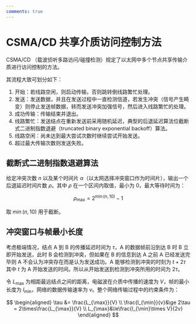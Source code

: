 ```yaml
---
comments: true
---
```


# CSMA/CD 共享介质访问控制方法

CSMA/CD （载波侦听多路访问/碰撞检测）规定了以太网中多个节点共享传输介质进行访问控制的方法。

其流程大致可划分如下：

1. 开始：若线路空闲，则启动传输，否则跳转倒线路繁忙处理。
2. 发送：发送数据，并且在发送过程中一直检测信道，若发生冲突（信号产生畸变）则停止发送帧数据，转而发送冲突加强信号，然后进入线路繁忙的处理。
3. 成功传输：传输结束并退出。
4. 线路繁忙：发送结点在重新发送前采用随机延迟，典型的后退延迟算法位截断式二进制指数退避（truncated binary exponential backoff）算法。
5. 线路空闲：尚未达到最大尝试次数时继续尝试开始发送。
6. 超过最大传输次数则发送失败。

## 截断式二进制指数退避算法

给定冲突次数 $n$ 以及某个时间片 $\alpha$（以太网选择冲突窗口作为时间片），输出一个后退延迟时间片数 $\rho$。其中 $\rho$ 在一个区间内取值，最小为 0，最大等待时间为：

$$
\rho_{\max}=2^{\min(n, 10)} - 1
$$

取 $\min(n, 10)$ 用于截断。

## 冲突窗口与帧最小长度

考虑极端情况，结点 A 到 B 的传播延迟时间为 $\tau$，A 的数据帧前沿到达 B 时 B 立即开始发送，此时 B 会检测到冲突，但如果在 B 的信息到达 A 之前 A 已经发送完毕则 A 不会认为冲突存在而是认为发送成功。A 能够检测到冲突的时刻为 $t+2\tau$ 其中 $t$ 为 A 开始发送的时间。所以从开始发送到检测到冲突所用的时间为 $2\tau$。

令 $L_{\max}$ 为相距最远结点之间的距离，电磁波在介质中传播的速度为 $V$，帧的最小长度为 $l_{\min}$，网络的数据传输速率为 $v$。整个网络传输过程中的约束条件为：

$$
\begin{aligned}
    \tau &= \frac{L_{\max}}{V} \\
    \frac{l_{\min}}{v}&\ge 2\tau = 2\times\frac{L_{\max}}{V} \\
    L_{\max}&\le\frac{l_{\min}\times V}{2v}
\end{aligned}
$$
